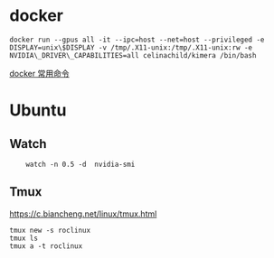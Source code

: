 # docker

    docker run --gpus all -it --ipc=host --net=host --privileged -e DISPLAY=unix\$DISPLAY -v /tmp/.X11-unix:/tmp/.X11-unix:rw -e NVIDIA\_DRIVER\_CAPABILITIES=all celinachild/kimera /bin/bash

[docker 常用命令](https://www.kancloud.cn/woshigrey/docker/945795)


# Ubuntu

## Watch
        watch -n 0.5 -d  nvidia-smi

## Tmux

https://c.biancheng.net/linux/tmux.html

    tmux new -s roclinux
    tmux ls
    tmux a -t roclinux